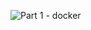 
![Part 1 - docker](https://user-images.githubusercontent.com/97048406/168674217-1e34f5d3-6b9d-46d2-bf70-8cafd5cf452a.PNG)
